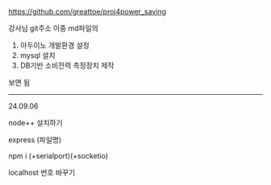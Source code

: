 https://github.com/greattoe/proj4power_saving

강사님 git주소 이중 md파일의 
1. 아두이노 개발환경 설정
2. mysql 설치
3. DB기반 소비전력 측정장치 제작

보면 됨 

-------------------
24.09.06

node++ 설치하기 

express (파일명)

npm i (+serialport)(+socketio)

localhost 번호 바꾸기 
